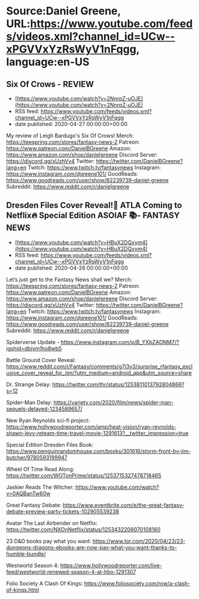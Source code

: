 # Source:Daniel Greene, URL:https://www.youtube.com/feeds/videos.xml?channel_id=UCw--xPGVVxYzRsWyV1nFqgg, language:en-US

## Six Of Crows - REVIEW
 - [https://www.youtube.com/watch?v=2NnrpZ-uOJE](https://www.youtube.com/watch?v=2NnrpZ-uOJE)
 - RSS feed: https://www.youtube.com/feeds/videos.xml?channel_id=UCw--xPGVVxYzRsWyV1nFqgg
 - date published: 2020-04-27 00:00:00+00:00

My review of Leigh Bardugo's Six Of Crows!
Merch: https://teespring.com/stores/fantasy-news-2
Patreon: https://www.patreon.com/DanielBGreene
Amazon: https://www.amazon.com/shop/danielgreene
Discord Server: https://discord.gg/xUzhVv4
Twitter: https://twitter.com/DanielBGreene?lang=en
Twitch: https://www.twitch.tv/fantasynews
Instagram: https://www.instagram.com/dgreene101/
GoodReads: https://www.goodreads.com/user/show/82239739-daniel-greene
Subreddit: https://www.reddit.com/r/danielgreene

## Dresden Files Cover Reveal!🔮 ATLA Coming to Netflix🔥 Special Edition ASOIAF 📚- FANTASY NEWS
 - [https://www.youtube.com/watch?v=HBuX2DQxym4](https://www.youtube.com/watch?v=HBuX2DQxym4)
 - RSS feed: https://www.youtube.com/feeds/videos.xml?channel_id=UCw--xPGVVxYzRsWyV1nFqgg
 - date published: 2020-04-26 00:00:00+00:00

Let’s just get to the Fantasy News shall we?
Merch: https://teespring.com/stores/fantasy-news-2
Patreon: https://www.patreon.com/DanielBGreene
Amazon: https://www.amazon.com/shop/danielgreene
Discord Server: https://discord.gg/xUzhVv4
Twitter: https://twitter.com/DanielBGreene?lang=en
Twitch: https://www.twitch.tv/fantasynews
Instagram: https://www.instagram.com/dgreene101/
GoodReads: https://www.goodreads.com/user/show/82239739-daniel-greene
Subreddit: https://www.reddit.com/r/danielgreene

Spiderverse Update - https://www.instagram.com/p/B_YXbZADNM7/?igshid=dbjym1ho8wb5

Battle Ground Cover Reveal: https://www.reddit.com/r/Fantasy/comments/g7i3y3/surprise_rfantasy_exclusive_cover_reveal_for_jim/?utm_medium=android_app&utm_source=share

Dr. Strange Delay: https://twitter.com/thr/status/1253811013792804866?s=12

Spider-Man Delay: https://variety.com/2020/film/news/spider-man-sequels-delayed-1234589657/

New Ryan Reynolds sci-fi project: https://www.hollywoodreporter.com/amp/heat-vision/ryan-reynolds-shawn-levy-reteam-time-travel-movie-1291613?__twitter_impression=true

Special Edition Dresden Files Book: https://www.penguinrandomhouse.com/books/301616/storm-front-by-jim-butcher/9780593199947

Wheel Of Time Read Along: https://twitter.com/WOTonPrime/status/1253715327478718465

Jaskier Reads The Witcher: https://www.youtube.com/watch?v=0AQBanTw60w

Great Fantasy Debate: https://www.eventbrite.com/e/the-great-fantasy-debate-preview-party-tickets-102905539238

Avatar The Last Airbender on Netflix: https://twitter.com/NXOnNetflix/status/1253432206070108160

23 D&D books pay what you want: https://www.tor.com/2020/04/23/23-dungeons-dragons-ebooks-are-now-pay-what-you-want-thanks-to-humble-bundle/

Westworld Season 4: https://www.hollywoodreporter.com/live-feed/westworld-renewed-season-4-at-hbo-1291307

Folio Society A Clash Of Kings: https://www.foliosociety.com/row/a-clash-of-kings.html

